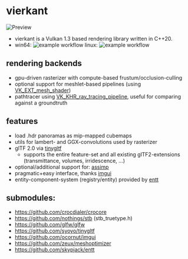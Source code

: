 # vierkant

![Preview](https://crocdialer.com/wp-content/uploads/2023/03/2023_02_24_pbr_viewer_cover.png)
- vierkant is a Vulkan 1.3 based rendering library written in C++20.
- win64: ![example workflow](https://github.com/crocdialer/vierkant/actions/workflows/cmake_build_windows.yml/badge.svg) linux: ![example workflow](https://github.com/crocdialer/vierkant/actions/workflows/cmake_build.yml/badge.svg)

rendering backends
-
- gpu-driven rasterizer with compute-based frustum/occlusion-culling
- optional support for meshlet-based pipelines (using [VK_EXT_mesh_shader](https://www.khronos.org/blog/mesh-shading-for-vulkan))
- pathtracer using [VK_KHR_ray_tracing_pipeline](https://www.khronos.org/blog/vulkan-ray-tracing-final-specification-release), useful for comparing against a groundtruth

features
-
- load .hdr panoramas as mip-mapped cubemaps
- utils for lambert- and GGX-convolutions used by rasterizer
- glTF 2.0 via [tinygltf](https://github.com/syoyo/tinygltf)
  - supports the entire feature-set and all existing glTF2-extensions (transmittance, volumes, irridescence, ...) 
- optional/additional support for: [assimp](https://github.com/assimp/assimp)
- pragmatic+easy interface, thanks [imgui](https://github.com/ocornut/imgui)
- entity-component-system (registry/entity) provided by [entt](https://github.com/skypjack/entt)

submodules:
- 
- https://github.com/crocdialer/crocore
- https://github.com/nothings/stb (stb_truetype.h)
- https://github.com/glfw/glfw
- https://github.com/syoyo/tinygltf
- https://github.com/ocornut/imgui
- https://github.com/zeux/meshoptimizer
- https://github.com/skypjack/entt

